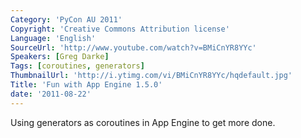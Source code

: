 ```yaml
---
Category: 'PyCon AU 2011'
Copyright: 'Creative Commons Attribution license'
Language: 'English'
SourceUrl: 'http://www.youtube.com/watch?v=BMiCnYR8YYc'
Speakers: [Greg Darke]
Tags: [coroutines, generators]
ThumbnailUrl: 'http://i.ytimg.com/vi/BMiCnYR8YYc/hqdefault.jpg'
Title: 'Fun with App Engine 1.5.0'
date: '2011-08-22'
---
```

Using generators as coroutines in App Engine to get more done.
